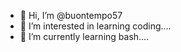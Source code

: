 - 👋 Hi, I’m @buontempo57
- 👀 I’m interested in learning coding....
- 🌱 I’m currently learning bash....

<!---
buontempo57/buontempo57 is a ✨ special ✨ repository because its `README.md` (this file) appears on your GitHub profile.
You can click the Preview link to take a look at your changes.
--->
